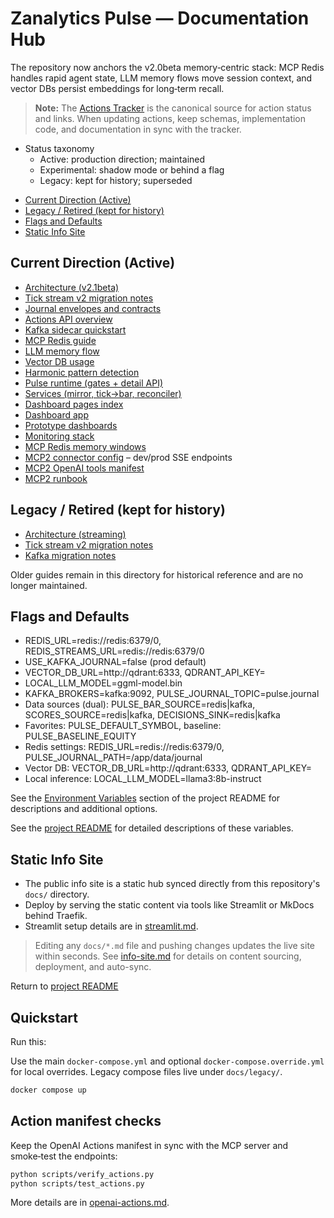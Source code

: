 Zanalytics Pulse — Documentation Hub
===================================

The repository now anchors the v2.0beta memory‑centric stack:
MCP Redis handles rapid agent state, LLM memory flows move session context,
and vector DBs persist embeddings for long‑term recall.

> **Note:** The [Actions Tracker](actions-tracker.md) is the canonical source for action status and links. When updating actions, keep schemas, implementation code, and documentation in sync with the tracker.

- Status taxonomy
  - Active: production direction; maintained
  - Experimental: shadow mode or behind a flag
  - Legacy: kept for history; superseded

<!-- TOC -->
- [Current Direction (Active)](#current-direction-active)
- [Legacy / Retired (kept for history)](#legacy-retired-kept-for-history)
- [Flags and Defaults](#flags-and-defaults)
- [Static Info Site](#static-info-site)
<!-- /TOC -->

Current Direction (Active)
--------------------------


- [Architecture (v2.1beta)](architecture_v2.1beta.md)
- [Tick stream v2 migration notes](tick_stream_v2_migration.md)
- [Journal envelopes and contracts](journal_envelopes.md)
- [Actions API overview](ACTIONS_API_OVERVIEW.md)
- [Kafka sidecar quickstart](../ops/kafka/quickstart.md)
- [MCP Redis guide](mcp_redis.md)
- [LLM memory flow](llm_memory_flow.md)
- [Vector DB usage](vector_db_usage.md)
- [Harmonic pattern detection](harmonic_patterns.md)
- [Pulse runtime (gates + detail API)](../backend/django/app/nexus/pulse/README.md)
- [Services (mirror, tick→bar, reconciler)](../services/README.md)
- [Dashboard pages index](../dashboard/pages/README.md)
- [Dashboard app](../dashboard/README.md)
- [Prototype dashboards](../dashboards/README.md)
- [Monitoring stack](monitoring.md)
- [MCP Redis memory windows](mcp_redis.md)
- [MCP2 connector config](connectors/mcp2_connector.yaml) – dev/prod SSE endpoints
- [MCP2 OpenAI tools manifest](connectors/actions_openai_mcp2.yaml)
- [MCP2 runbook](runbooks/mcp2.md)

Legacy / Retired (kept for history)
-----------------------------------

- [Architecture (streaming)](architecture_pulse_streaming.md)
- [Tick stream v2 migration notes](tick_stream_v2_migration.md)
- [Kafka migration notes](tick_stream_v2_migration.md)

Older guides remain in this directory for historical reference and are no longer maintained.

Flags and Defaults
------------------

- REDIS_URL=redis://redis:6379/0, REDIS_STREAMS_URL=redis://redis:6379/0
- USE_KAFKA_JOURNAL=false (prod default)
- VECTOR_DB_URL=http://qdrant:6333, QDRANT_API_KEY=
- LOCAL_LLM_MODEL=ggml-model.bin
- KAFKA_BROKERS=kafka:9092, PULSE_JOURNAL_TOPIC=pulse.journal
- Data sources (dual): PULSE_BAR_SOURCE=redis|kafka, SCORES_SOURCE=redis|kafka, DECISIONS_SINK=redis|kafka
- Favorites: PULSE_DEFAULT_SYMBOL, baseline: PULSE_BASELINE_EQUITY
- Redis settings: REDIS_URL=redis://redis:6379/0,
  PULSE_JOURNAL_PATH=/app/data/journal
- Vector DB: VECTOR_DB_URL=http://qdrant:6333,
  QDRANT_API_KEY=<token>
- Local inference: LOCAL_LLM_MODEL=llama3:8b-instruct

See the [Environment Variables](../README.md#environment-variables)
section of the project README for descriptions and additional options.

See the [project README](../README.md#environment-variables) for detailed
descriptions of these variables.


Static Info Site
----------------

- The public info site is a static hub synced directly from this repository's `docs/` directory.
- Deploy by serving the static content via tools like Streamlit or MkDocs behind Traefik.
- Streamlit setup details are in [streamlit.md](streamlit.md).

> Editing any `docs/*.md` file and pushing changes updates the live site within seconds. See [info-site.md](info-site.md) for details on content sourcing, deployment, and auto-sync.

Return to [project README](../README.md)


## Quickstart

Run this:

Use the main `docker-compose.yml` and optional `docker-compose.override.yml` for local overrides.
Legacy compose files live under `docs/legacy/`.

```bash
docker compose up
```

## Action manifest checks

Keep the OpenAI Actions manifest in sync with the MCP server and smoke‑test the endpoints:

```bash
python scripts/verify_actions.py
python scripts/test_actions.py
```

More details are in [openai-actions.md](openai-actions.md).

